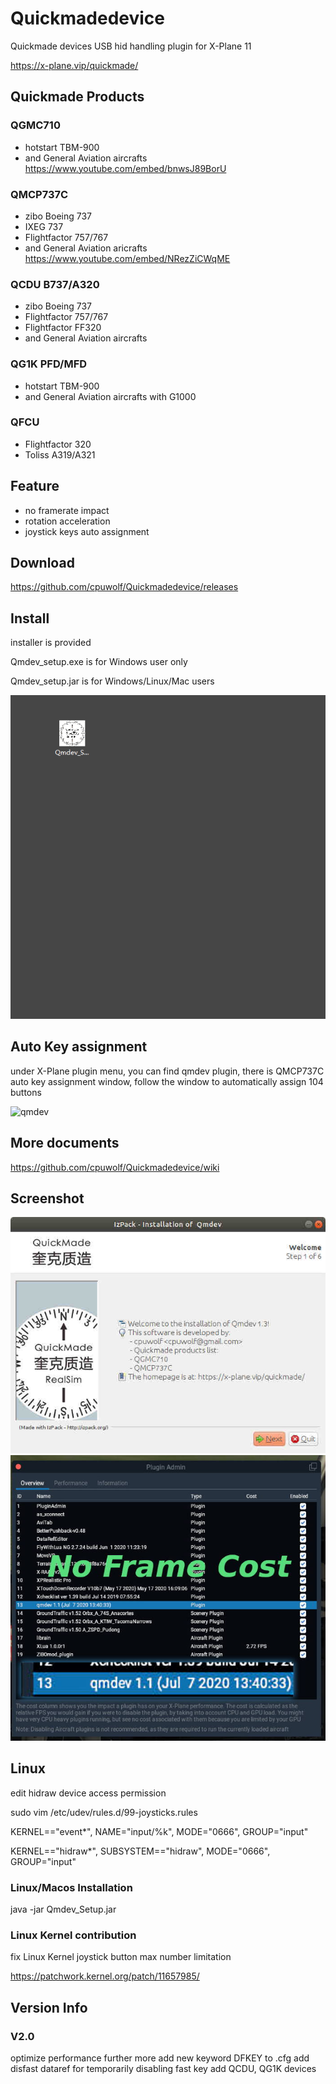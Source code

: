 # Quickmadedevice

Quickmade devices USB hid handling plugin for X-Plane 11

https://x-plane.vip/quickmade/


## Quickmade Products ##

### QGMC710

  * hotstart TBM-900
  * and General Aviation aircrafts
https://www.youtube.com/embed/bnwsJ89BorU
 

### QMCP737C

   * zibo Boeing 737
   * IXEG 737
   * Flightfactor 757/767
   * and General Aviation aricrafts
https://www.youtube.com/embed/NRezZiCWqME

### QCDU B737/A320

  * zibo Boeing 737
  * Flightfactor 757/767
  * Flightfactor FF320
  * and General Aviation aircrafts
  
### QG1K PFD/MFD

  * hotstart TBM-900
  * and General Aviation aircrafts with G1000
  
  
### QFCU

  * Flightfactor 320
  * Toliss A319/A321

## Feature ##

* no framerate impact
* rotation acceleration
* joystick keys auto assignment

## Download

https://github.com/cpuwolf/Quickmadedevice/releases

## Install

installer is provided

Qmdev_setup.exe is for Windows user only

Qmdev_setup.jar is for Windows/Linux/Mac users

![qmdev](img/qmdevinstaller.gif)

## Auto Key assignment

under X-Plane plugin menu, you can find qmdev plugin, there is QMCP737C auto key assignment window, follow the window to automatically assign 104 buttons


![qmdev](blob/master/img/autokey.JPG)



## More documents

https://github.com/cpuwolf/Quickmadedevice/wiki

## Screenshot ##

![qmdev](img/qmdev_setup.jpg)
![qmdev](img/nocost.jpg)

## Linux ##

edit hidraw device access permission

sudo vim /etc/udev/rules.d/99-joysticks.rules

KERNEL=="event*", NAME="input/%k", MODE="0666", GROUP="input"

KERNEL=="hidraw*", SUBSYSTEM=="hidraw", MODE="0666", GROUP="input"


### Linux/Macos Installation ##
java -jar Qmdev_Setup.jar

### Linux Kernel contribution ###
fix Linux Kernel joystick button max number limitation

https://patchwork.kernel.org/patch/11657985/

## Version Info ##
### V2.0 ###
optimize performance further more
add new keyword DFKEY to .cfg
add disfast dataref for temporarily disabling fast key
add QCDU, QG1K devices

